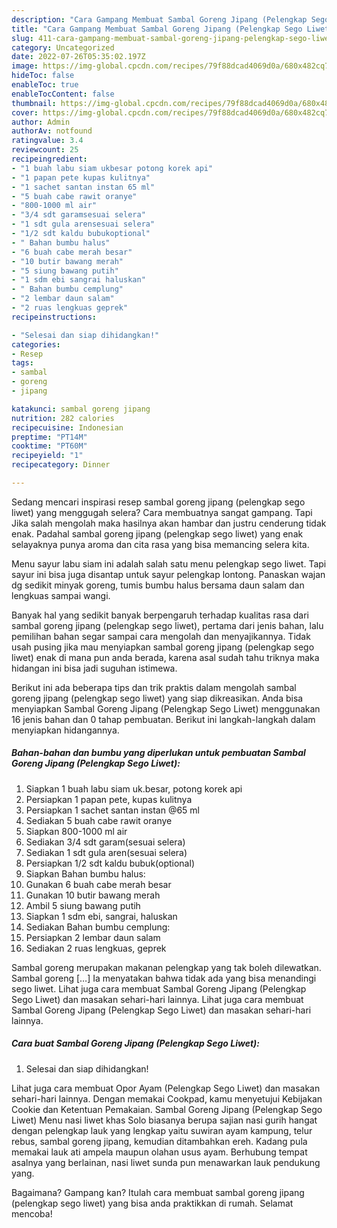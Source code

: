 ```yaml
---
description: "Cara Gampang Membuat Sambal Goreng Jipang (Pelengkap Sego Liwet)Anti Ribet"
title: "Cara Gampang Membuat Sambal Goreng Jipang (Pelengkap Sego Liwet)Anti Ribet"
slug: 411-cara-gampang-membuat-sambal-goreng-jipang-pelengkap-sego-liwetanti-ribet
category: Uncategorized
date: 2022-07-26T05:35:02.197Z
image: https://img-global.cpcdn.com/recipes/79f88dcad4069d0a/680x482cq70/sambal-goreng-jipang-pelengkap-sego-liwet-foto-resep-utama.jpg
hideToc: false
enableToc: true
enableTocContent: false
thumbnail: https://img-global.cpcdn.com/recipes/79f88dcad4069d0a/680x482cq70/sambal-goreng-jipang-pelengkap-sego-liwet-foto-resep-utama.jpg
cover: https://img-global.cpcdn.com/recipes/79f88dcad4069d0a/680x482cq70/sambal-goreng-jipang-pelengkap-sego-liwet-foto-resep-utama.jpg
author: Admin
authorAv: notfound
ratingvalue: 3.4
reviewcount: 25
recipeingredient:
- "1 buah labu siam ukbesar potong korek api"
- "1 papan pete kupas kulitnya"
- "1 sachet santan instan 65 ml"
- "5 buah cabe rawit oranye"
- "800-1000 ml air"
- "3/4 sdt garamsesuai selera"
- "1 sdt gula arensesuai selera"
- "1/2 sdt kaldu bubukoptional"
- " Bahan bumbu halus"
- "6 buah cabe merah besar"
- "10 butir bawang merah"
- "5 siung bawang putih"
- "1 sdm ebi sangrai haluskan"
- " Bahan bumbu cemplung"
- "2 lembar daun salam"
- "2 ruas lengkuas geprek"
recipeinstructions:

- "Selesai dan siap dihidangkan!"
categories:
- Resep
tags:
- sambal
- goreng
- jipang

katakunci: sambal goreng jipang 
nutrition: 282 calories
recipecuisine: Indonesian
preptime: "PT14M"
cooktime: "PT60M"
recipeyield: "1"
recipecategory: Dinner

---
```



Sedang mencari inspirasi resep sambal goreng jipang (pelengkap sego liwet) yang menggugah selera? Cara membuatnya sangat gampang. Tapi Jika salah mengolah maka hasilnya akan hambar dan justru cenderung tidak enak. Padahal sambal goreng jipang (pelengkap sego liwet) yang enak selayaknya punya aroma dan cita rasa yang bisa memancing selera kita.


Menu sayur labu siam ini adalah salah satu menu pelengkap sego liwet. Tapi sayur ini bisa juga disantap untuk sayur pelengkap lontong. Panaskan wajan dg sedikit minyak goreng, tumis bumbu halus bersama daun salam dan lengkuas sampai wangi.

Banyak hal yang sedikit banyak berpengaruh terhadap kualitas rasa dari sambal goreng jipang (pelengkap sego liwet), pertama dari jenis bahan, lalu pemilihan bahan segar sampai cara mengolah dan menyajikannya. Tidak usah pusing jika mau menyiapkan sambal goreng jipang (pelengkap sego liwet) enak di mana pun anda berada, karena asal sudah tahu triknya maka hidangan ini bisa jadi suguhan istimewa.


Berikut ini ada beberapa tips dan trik praktis dalam mengolah sambal goreng jipang (pelengkap sego liwet) yang siap dikreasikan. Anda bisa menyiapkan Sambal Goreng Jipang (Pelengkap Sego Liwet) menggunakan 16 jenis bahan dan 0 tahap pembuatan. Berikut ini langkah-langkah dalam menyiapkan hidangannya.

<!--inarticleads1-->

##### Bahan-bahan dan bumbu yang diperlukan untuk pembuatan Sambal Goreng Jipang (Pelengkap Sego Liwet):

1. Siapkan 1 buah labu siam uk.besar, potong korek api
1. Persiapkan 1 papan pete, kupas kulitnya
1. Persiapkan 1 sachet santan instan @65 ml
1. Sediakan 5 buah cabe rawit oranye
1. Siapkan 800-1000 ml air
1. Sediakan 3/4 sdt garam(sesuai selera)
1. Sediakan 1 sdt gula aren(sesuai selera)
1. Persiapkan 1/2 sdt kaldu bubuk(optional)
1. Siapkan  Bahan bumbu halus:
1. Gunakan 6 buah cabe merah besar
1. Gunakan 10 butir bawang merah
1. Ambil 5 siung bawang putih
1. Siapkan 1 sdm ebi, sangrai, haluskan
1. Sediakan  Bahan bumbu cemplung:
1. Persiapkan 2 lembar daun salam
1. Sediakan 2 ruas lengkuas, geprek


Sambal goreng merupakan makanan pelengkap yang tak boleh dilewatkan. Sambal goreng […] Ia menyatakan bahwa tidak ada yang bisa menandingi sego liwet. Lihat juga cara membuat Sambal Goreng Jipang (Pelengkap Sego Liwet) dan masakan sehari-hari lainnya. Lihat juga cara membuat Sambal Goreng Jipang (Pelengkap Sego Liwet) dan masakan sehari-hari lainnya. 

<!--inarticleads2-->

##### Cara buat Sambal Goreng Jipang (Pelengkap Sego Liwet):


1. Selesai dan siap dihidangkan!

Lihat juga cara membuat Opor Ayam (Pelengkap Sego Liwet) dan masakan sehari-hari lainnya. Dengan memakai Cookpad, kamu menyetujui Kebijakan Cookie dan Ketentuan Pemakaian. Sambal Goreng Jipang (Pelengkap Sego Liwet) Menu nasi liwet khas Solo biasanya berupa sajian nasi gurih hangat dengan pelengkap lauk yang lengkap yaitu suwiran ayam kampung, telur rebus, sambal goreng jipang, kemudian ditambahkan ereh. Kadang pula memakai lauk ati ampela maupun olahan usus ayam. Berhubung tempat asalnya yang berlainan, nasi liwet sunda pun menawarkan lauk pendukung yang. 

Bagaimana? Gampang kan? Itulah cara membuat sambal goreng jipang (pelengkap sego liwet) yang bisa anda praktikkan di rumah. Selamat mencoba!
